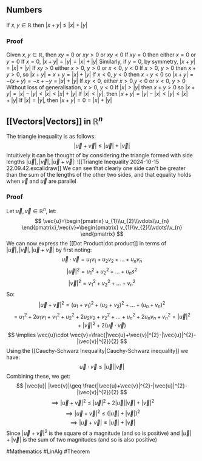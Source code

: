 ## Numbers
If $x,y\in \mathbb{R}$ then $\left| x+y \right|\leq \left| x \right|+\left| y \right|$
### Proof
Given $x,y\in\mathbb{R}$, then $xy=0$ or $xy>0$ or $xy<0$
If $xy=0$ then either $x=0$ or $y=0$
    If $x=0$, $\left| x+y \right|=\left| y \right|=\left| x \right|+\left| y \right|$
    Similarly, if $y=0$, by symmetry, $\left| x+y \right|=\left| x \right|+\left| y \right|$
If $xy>0$ either $x>0$, $y>0$ or $x<0$, $y<0$
    If $x>0$, $y>0$ then $x+y>0$, so $\left| x+y \right|=x+y=\left| x \right|+\left| y \right|$
    If $x<0$, $y<0$ then $x+y<0$ so $\left| x+y \right|=-(x+y)=-x+-y=\left| x \right|+\left| y \right|$
If $xy<0$, either $x>0$,$y<0$ or $x<0$, $y>0$
    Without loss of generalisation, $x>0$, $y<0$
        If $\left| x \right|>\left| y \right|$ then $x+y>0$ so $\left| x+y \right|=\left| x \right|-\left| y \right|<\left| x \right|<\left| x \right|+\left| y \right|$
        If $\left| x \right|<\left| y \right|$, then $\left| x+y \right|=\left| y \right|-\left| x \right|<\left| y \right|<\left| x \right|+\left| y \right|$
        If $\left| x \right|=\left| y \right|$, then $\left| x+y \right|=0=\left| x \right|+\left| y \right|$
## [[Vectors|Vectors]] in $\mathbb{R}^n$
The triangle inequality is as follows:
$$
|\vec{u}+\vec{v}|\leq|\vec{u}|+|\vec{v}|
$$
Intuitively it can be thought of by considering the triangle formed with side lengths $|\vec{u}|,|\vec{v}|,|\vec{u}+\vec{v}|$:
![[Triangle Inequality 2024-10-15 22.09.42.excalidraw]]
We can see that clearly one side can't be greater than the sum of the lengths of the other two sides, and that equality holds when $\vec{v}$ and $\vec{u}$ are parallel
### Proof
Let $\vec{u},\vec{v}\in\mathbb{R}^n$, let:
$$
\vec{u}=\begin{pmatrix}
u_{1}\\u_{2}\\\vdots\\u_{n}
\end{pmatrix},\vec{v}=\begin{pmatrix}
v_{1}\\v_{2}\\\vdots\\v_{n}
\end{pmatrix}
$$
We can now express the [[Dot Product|dot product]] in terms of $|\vec{u}|,|\vec{v}|,|\vec{u}+\vec{v}|$ by first noting:
$$
\vec{u}\cdot \vec{v}=u_{1}v_{1}+u_{2}v_{2}+\dots+u_{n}v_{n}
$$
$$
|\vec{u}|^{2}=u_{1}^{2}+u_{2}^{2}+\dots+u_{n}s^{2}
$$
$$
|\vec{v}|^{2}=v_{1}^{2}+v_{2}^{2}+\dots+v_{n}^{2}
$$
So:
$$
|\vec{u}+\vec{v}|^{2}=(u_{1}+v_{1})^{2}+(u_{2}+v_{2})^{2}+\dots+(u_{n}+v_{n})^{2}
$$
$$
= u_{1}^{2}+2u_{1}v_{1}+v_{1}^{2}+u_{2}^{2}+2u_{2}v_{2}+v_{2}^{2}+\dots+u_{n}^{2}+2u_{n}v_{n}+v_{n}^{2}=|\vec{u}|^{2}+|\vec{v}|^{2}+2(\vec{u}\cdot \vec{v})
$$
$$
\implies \vec{u}\cdot \vec{v}=\frac{|\vec{u}+\vec{v}|^{2}-|\vec{u}|^{2}-|\vec{v}|^{2}}{2}
$$
Using the [[Cauchy-Schwarz Inequality|Cauchy-Schwarz inequality]] we have:
$$
\vec{u}\cdot \vec{v}\leq|\vec{u}| | \vec{v}|
$$
Combining these, we get:
$$
|\vec{u}| |\vec{v}|\geq \frac{|\vec{u}+\vec{v}|^{2}-|\vec{u}|^{2}-|\vec{v}|^{2}}{2}
$$
$$
\implies |\vec{u}+\vec{v}|^{2}\leq|\vec{u}|^{2}+2|\vec{u}| |\vec{v}|+|\vec{v}|^{2}
$$
$$
\implies |\vec{u}+\vec{v}|^{2}\leq (|\vec{u}|+|\vec{v}|)^{2}
$$
$$
\implies |\vec{u}+\vec{v}|\leq|\vec{u}|+|\vec{v}|
$$
Since $|\vec{u}+\vec{v}|^{2}$ is the square of a magnitude (and so is positive) and $|\vec{u}|+|\vec{v}|$ is the sum of two magnitudes (and so is also positive)

#Mathematics #LinAlg #Theorem